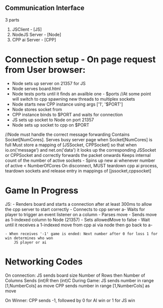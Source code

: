 Communication Interface
--------------------------------------
3 parts
1) JSClient - [JS]
2) NodeJS Server - [Node]
3) CPP ai Server - [CPP]

Connection setup - On page request from User browser:
=================
- Node sets up server on 21357 for JS
- Node serves board.html
- Node tests ports until it finds an availble one - $ports          //At some point will switch to cpp spawning new threads to multiplex sockets
- Node starts new CPP instance using args ['1', '$PORT']
- Node stores socket from
- CPP instance binds to $PORT and waits for connection
- JS sets up socket to Node on port 21357
- Node sets up socket to cpp on $PORT

//Node must handle the correct message forwarding
Contains Socket[NumCores].
Serves busy server page when Socket[NumCores] is full
Must store a mapping of [JSSocket, CPPSocket] so that when io.on('message') and net.on('data') it looks up the corresponding
    JSSocket or CPPSocket and correctly forwards the packet onwards
Keeps internal count of the number of active sockets - Spins up new ai whenever number of active < NumberOfCores
On disconnect, MUST teardown cpp ai process, teardown sockets and release entry in mappings of [jssocket,cppsocket]

Game In Progress
=================
JS:
    - Renders board and starts a connection after at least 300ms to allow the cpp server to start correctly
    - Connects to cpp server
   a- Waits for player to trigger an event listener on a column
    - Parses move
    - Sends move as 1-indexed column to Node (21357)
    - Sets allowedMove to false
    - Wait until it receives a 1-indexed move from cpp ai via node then go back to a-
    
    - When receives '-1' game is ended: Next number after 0 for loss 1 for win determines who won
        JS player or ai

Networking Codes
=================

On connection: JS sends board size Number of Rows then Number of Columns
            Sends (int)R then (int)C
During Game: JS sends number in range [1,NumberCols] as move
            CPP sends number in range [1,NumberCols] as move

On Winner: CPP sends -1, followed by 0 for AI win or 1 for JS win

